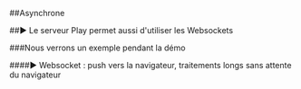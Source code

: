 ##Asynchrone

##► Le serveur Play permet aussi d'utiliser les Websockets 

###Nous verrons un exemple pendant la démo

####► Websocket : push vers la navigateur, traitements longs sans attente du navigateur
